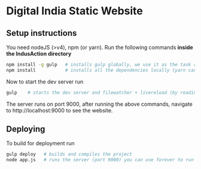 # Digital India Static Website

## Setup instructions
You need nodeJS (>v4), npm (or yarn).
Run the following commands **inside the IndusAction directory**

```bash
npm install -g gulp   # installs gulp globally, we use it as the task runner
npm install           # installs all the dependencies locally (yarn can also be used here)
```

Now to start the dev server run
```bash
gulp    # starts the dev server and filewatcher + livereload (by reading local gulpfile.js)
```
The server runs on port 9000, after running the above commands, navigate to http://localhost:9000 to see the website.

## Deploying
To build for deployment run
```bash
gulp deploy   # builds and compiles the project
node app.js   # runs the server (port 9000) you can use forever to run app.js and restart on crashes
```

